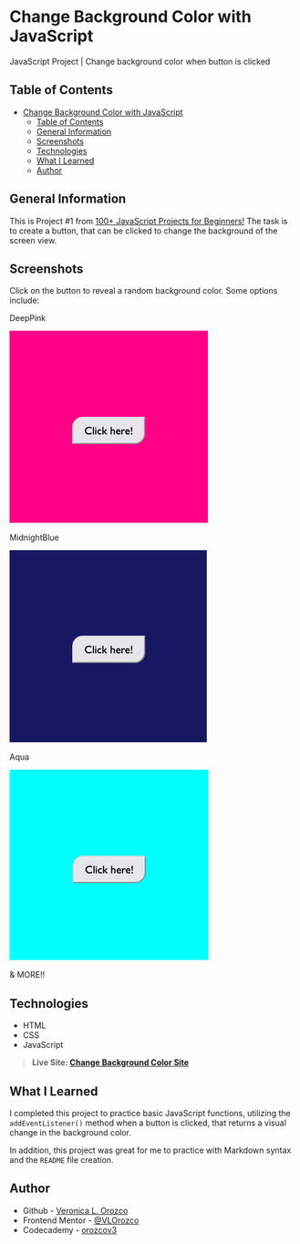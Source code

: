 # Change Background Color with JavaScript

JavaScript Project | Change background color when button is clicked

## Table of Contents

- [Change Background Color with JavaScript](#change-background-color-with-javascript)
  - [Table of Contents](#table-of-contents)
  - [General Information](#general-information)
  - [Screenshots](#screenshots)
  - [Technologies](#technologies)
  - [What I Learned](#what-i-learned)
  - [Author](#author)

## General Information

This is Project #1 from [100+ JavaScript Projects for Beginners!](https://jsbeginners.com/javascript-projects-for-beginners/)
The task is to create a button, that can be clicked to change the background of the screen view.

## Screenshots

Click on the button to reveal a random background color. Some options include:

DeepPink

![image of site with an DeepPink color background](./assets/DeepPink.png)

MidnightBlue

![image of site with an MidnightBlue color background](./assets/MidnightBlue.png)

Aqua

![image of site with an Aqua color background](./assets/Aqua.png)

& MORE!!

## Technologies

- HTML
- CSS
- JavaScript

>**Live Site: [Change Background Color Site](https://vlorozco.github.io/change-background-color/)**

## What I Learned

I completed this project to practice basic JavaScript functions, utilizing the `addEventListener()` method when a button is clicked, that returns a visual change in the background color.

In addition, this project was great for me to practice with Markdown syntax and the `README` file creation.

## Author

- Github - [Veronica L. Orozco](https://github.com/VLOrozco)
- Frontend Mentor - [@VLOrozco](https://www.frontendmentor.io/profile/VLOrozco)
- Codecademy - [orozcov3](https://www.codecademy.com/profiles/orozcoV3)
